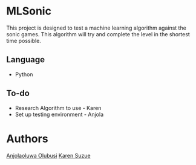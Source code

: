# MLSonic
This project is designed to test a machine learning algorithm against the sonic games. This algorithm will try and complete the level in the shortest time possible.

## Language
 - Python

## To-do
- Research Algorithm to use - Karen
- Set up testing environment - Anjola

# Authors
[Anjolaoluwa Olubusi](https://github.com/anjolaolubusi)
[Karen Suzue](https://github.com/karensuzue)
